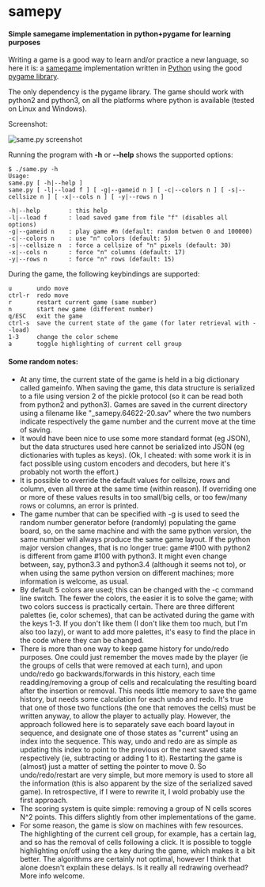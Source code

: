 # samepy

#### Simple samegame implementation in python+pygame for learning purposes

Writing a game is a good way to learn and/or practice a new language, so here it is: a [samegame](https://en.wikipedia.org/wiki/SameGame) implementation written in [Python](https://www.python.org/) using the good [pygame library](http://www.pygame.org/).

The only dependency is the pygame library. The game should work with python2 and python3, on all the platforms where python is available (tested on Linux and Windows).

Screenshot:

![same.py screenshot](https://github.com/waldner/samepy/blob/master/same-screenshot.png "same.py screenshot")

Running the program with **-h** or **--help** shows the supported options:

```
$ ./same.py -h
Usage:
same.py [ -h|--help ]
same.py [ -l|--load f ] [ -g|--gameid n ] [ -c|--colors n ] [ -s|--cellsize n ] [ -x|--cols n ] [ -y|--rows n ]

-h|--help        : this help
-l|--load f      : load saved game from file "f" (disables all options)
-g|--gameid n    : play game #n (default: random betwen 0 and 100000)
-c|--colors n    : use "n" colors (default: 5)
-s|--cellsize n  : force a cellsize of "n" pixels (default: 30)
-x|--cols n      : force "n" columns (default: 17)
-y|--rows n      : force "n" rows (default: 15)
```

During the game, the following keybindings are supported:

```
u       undo move
ctrl-r  redo move
r       restart current game (same number)
n       start new game (different number)
q/ESC   exit the game
ctrl-s  save the current state of the game (for later retrieval with --load)
1-3     change the color scheme
a       toggle highlighting of current cell group
```

#### Some random notes:

* At any time, the current state of the game is held in a big dictionary called gameinfo. When saving the game, this data structure is serialized to a file using version 2 of the pickle protocol (so it can be read both from python2 and python3). Games are saved in the current directory using a filename like "_samepy.64622-20.sav" where the two numbers indicate respectively the game number and the current move at the time of saving.
* It would have been nice to use some more standard format (eg JSON), but the data structures used here cannot be serialized into JSON (eg dictionaries with tuples as keys). (Ok, I cheated: with some work it is in fact possible using custom encoders and decoders, but here it's probably not worth the effort.)
* It is possible to override the default values for cellsize, rows and column, even all three at the same time (within reason). If overriding one or more of these values results in too small/big cells, or too few/many rows or columns, an error is printed.
* The game number that can be specified with -g is used to seed the random number generator before (randomly) populating the game board, so, on the same machine and with the same python version, the same number will always produce the same game layout. If the python major version changes, that is no longer true: game #100 with python2 is different from game #100 with python3. It might even change between, say, python3.3 and python3.4 (although it seems not to), or when using the same python version on different machines; more information is welcome, as usual.
* By default 5 colors are used; this can be changed with the -c command line switch. The fewer the colors, the easier it is to solve the game; with two colors success is practically certain. There are three different palettes (ie, color schemes), that can be activated during the game with the keys 1-3. If you don't like them (I don't like them too much, but I'm also too lazy), or want to add more palettes, it's easy to find the place in the code where they can be changed.
* There is more than one way to keep game history for undo/redo purposes. One could just remember the moves made by the player (ie the groups of cells that were removed at each turn), and upon undo/redo go backwards/forwards in this history, each time readding/removing a group of cells and recalculating the resulting board after the insertion or removal. This needs little memory to save the game history, but needs some calculation for each undo and redo. It's true that one of those two functions (the one that removes the cells) must be written anyway, to allow the player to actually play. However, the approach followed here is to separately save each board layout in sequence, and designate one of those states as "current" using an index into the sequence. This way, undo and redo are as simple as updating this index to point to the previous or the next saved state respectively (ie, subtracting or adding 1 to it). Restarting the game is (almost) just a matter of setting the pointer to move 0. So undo/redo/restart are very simple, but more memory is used to store all the information (this is also apparent by the size of the serialized saved game). In retrospective, if I were to rewrite it, I wold probably use the first approach.
* The scoring system is quite simple: removing a group of N cells scores N^2 points. This differs slightly from other implementations of the game.
* For some reason, the game is slow on machines with few resources. The highlighting of the current cell group, for example, has a certain lag, and so has the removal of cells following a click. It is possible to toggle highlighting on/off using the a key during the game, which makes it a bit better. The algorithms are certainly not optimal, however I think that alone doesn't explain these delays. Is it really all redrawing overhead? More info welcome.
